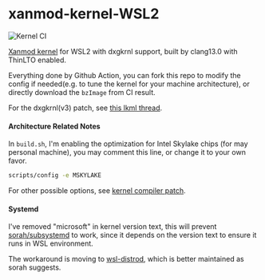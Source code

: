 # xanmod-kernel-WSL2

![Kernel CI](https://github.com/locietta/xanmod-kernel-WSL2/actions/workflows/build.yml/badge.svg)

[Xanmod kernel](https://github.com/xanmod/linux) for WSL2 with dxgkrnl support, built by clang13.0 with ThinLTO enabled.

Everything done by Github Action, you can fork this repo to modify the config if needed(e.g. to tune the kernel for your machine architecture), or directly download the `bzImage` from CI result.

For the dxgkrnl(v3) patch, see [this lkml thread](https://lore.kernel.org/lkml/719fe06b7cbe9ac12fa4a729e810e3383ab421c1.1646163378.git.iourit@linux.microsoft.com/).

#### Architecture Related Notes

In `build.sh`, I'm enabling the optimization for Intel Skylake chips (for may personal machine), you may comment this line, or change it to your own favor.


```bash
scripts/config -e MSKYLAKE
```

For other possible options, see [kernel compiler patch](https://github.com/graysky2/kernel_compiler_patch).

#### Systemd

I've removed "microsoft" in kernel version text, this will prevent [sorah/subsystemd](https://github.com/sorah/subsystemctl) to work, since it depends on the version text to ensure it runs in WSL environment.

The workaround is moving to [wsl-distrod](https://github.com/nullpo-head/wsl-distrod), which is better maintained as sorah suggests.